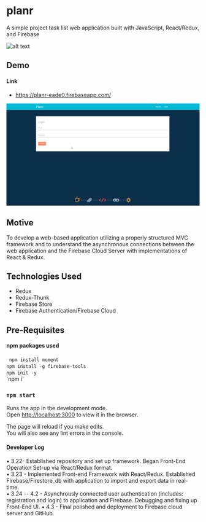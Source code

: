 # planr

A simple project task list web application built with JavaScript, React/Redux, and Firebase

![alt text]()

## Demo

#### Link
* https://planr-eade0.firebaseapp.com/

![alt text](https://github.com/mandres2/planr/blob/master/public/img/demo.gif?raw=true)

## Motive

To develop a web-based application utilizing a properly structured MVC framework and to understand the asynchronous connections between the web application and the Firebase Cloud Server with implementations of React & Redux.

## Technologies Used
* Redux
* Redux-Thunk
* Firebase Store
* Firebase Authentication/Firebase Cloud

## Pre-Requisites

#### npm packages used
``` npm install moment```
<br>
```npm install -g firebase-tools```
<br>
`npm init -y`
<br>
`npm i'
<br>

### `npm start`
Runs the app in the development mode.<br />
Open [http://localhost:3000](http://localhost:3000) to view it in the browser.

The page will reload if you make edits.<br />
You will also see any lint errors in the console.

#### Developer Log

:black_small_square: 3.22- Established repository and set up framework. Began Front-End Operation Set-up via React/Redux format.
<br>
:black_small_square: 3.23 - Implemented Front-end Framework with React/Redux. Established Firebase/Firestore_db with application to import and export data in real-time.
<br>
:black_small_square: 3.24 -- 4.2 - Asynchrously connected user authentication (includes: registration and login) to application and Firebase. Debugging and fixing up Front-End UI.
:black_small_square: 4.3 - Final polished and deployment to Firebase cloud server and GitHub.
